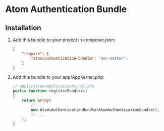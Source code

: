 Atom Authentication Bundle
==========================

Installation
------------

1. Add this bundle to your project in composer.json:

    ```json
    {
        "require": {
            "atom/authentication-bundle": "dev-master",
        }
    }
    ```

2. Add this bundle to your app/AppKernel.php:

    ``` php
    // application/ApplicationKernel.php
    public function registerBundles()
    {
        return array(
            // ...
            new Atom\AuthenticationBundle\AtomAuthenticationBundle(),
            // ...
        );
    }
    ```
